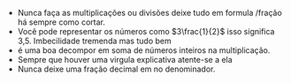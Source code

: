 
- Nunca faça as multiplicações ou divisões deixe tudo em formula /fração há sempre como cortar. 
- Você pode representar os números como $3\frac{1}{2}$ isso significa 3,5. Imbecilidade tremenda mas tudo bem
- é uma boa decompor em soma de números inteiros na multiplicação. 
- Sempre que houver uma virgula explicativa atente-se a ela
- Nunca deixe uma fração decimal em no denominador. 